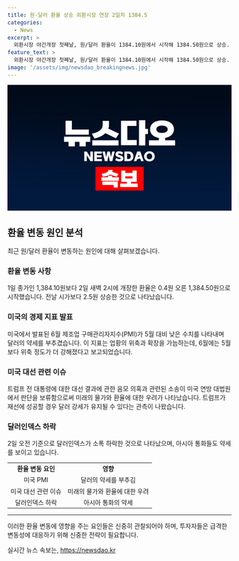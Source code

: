 ```yaml
---
title: 원·달러 환율 상승 외환시장 연장 2일차 1384.5
categories:
  - News
excerpt: >
  외환시장 야간개장 첫째날, 원/달러 환율이 1384.10원에서 시작해 1384.50원으로 상승. 미국 제조업 PMI 약화와 트럼프 대선 우위 분석에 영향을 받아 달러의 약세 흐름이 지속 중. 뉴욕타임스는 트럼프 대선 음모 소송이 지연될 경우 달러 강세가 유지될 것이라 우려. 달러인덱스는 105.85를 기록하여 약세 지속 중. 아시아 통화도 마찬가지로 약세 상태.
feature_text: >
  외환시장 야간개장 첫째날, 원/달러 환율이 1384.10원에서 시작해 1384.50원으로 상승. 미국 제조업 PMI 약화와 트럼프 대선 우위 분석에 영향을 받아 달러의 약세 흐름이 지속 중. 뉴욕타임스는 트럼프 대선 음모 소송이 지연될 경우 달러 강세가 유지될 것이라 우려. 달러인덱스는 105.85를 기록하여 약세 지속 중. 아시아 통화도 마찬가지로 약세 상태.
image: '/assets/img/newsdao_breakingnews.jpg'
---
```


<p><img src="/assets/img/newsdao_breakingnews.jpg" alt="bookingtag 속보" /></p>

<h2 data-ke-size="size26">환율 변동 원인 분석</h2>

<p data-ke-size="size16">최근 원/달러 환율이 변동하는 원인에 대해 살펴보겠습니다.</p>

<h3>환율 변동 사항</h3>

<p data-ke-size="size16">1일 종가인 1,384.10원보다 2일 새벽 2시에 개장한 환율은 0.4원 오른 1,384.50원으로 시작했습니다. 전날 시가보다 2.5원 상승한 것으로 나타났습니다.</p>

<h3>미국의 경제 지표 발표</h3>

<p data-ke-size="size16">미국에서 발표된 6월 제조업 구매관리자지수(PMI)가 5월 대비 낮은 수치를 나타내며 달러의 약세를 부추겼습니다. 이 지표는 업황의 위축과 확장을 가늠하는데, 6월에는 5월보다 위축 정도가 더 강해졌다고 보고되었습니다.</p>

<h3>미국 대선 관련 이슈</h3>

<p data-ke-size="size16">트럼프 전 대통령에 대한 대선 결과에 관한 음모 의혹과 관련된 소송이 미국 연방 대법원에서 판단을 보류함으로써 미래의 물가와 환율에 대한 우려가 나타났습니다. 트럼프가 재선에 성공할 경우 달러 강세가 유지될 수 있다는 관측이 나왔습니다.</p>

<h3>달러인덱스 하락</h3>

<p data-ke-size="size16">2일 오전 기준으로 달러인덱스가 소폭 하락한 것으로 나타났으며, 아시아 통화들도 약세를 보이고 있습니다.</p>

<table>
    <tbody>
        <tr>
            <td style="text-align: center; height: 17px;"><b>환율 변동 요인</b></td>
            <td style="text-align: center; height: 17px;"><b>영향</b></td>
        </tr>
        <tr>
            <td style="text-align: center; height: 17px;">미국 PMI</td>
            <td style="text-align: center; height: 17px;">달러의 약세를 부추김</td>
        </tr>
        <tr>
            <td style="text-align: center; height: 17px;">미국 대선 관련 이슈</td>
            <td style="text-align: center; height: 17px;">미래의 물가와 환율에 대한 우려</td>
        </tr>
        <tr>
            <td style="text-align: center; height: 17px;">달러인덱스 하락</td>
            <td style="text-align: center; height: 17px;">아시아 통화의 약세</td>
        </tr>
    </tbody>
</table>

<hr>

<p data-ke-size="size16">이러한 환율 변동에 영향을 주는 요인들은 신중히 관찰되어야 하며, 투자자들은 급격한 변동성에 대응하기 위해 신중한 전략이 필요합니다.</p>
실시간 뉴스 속보는, <a href="https://newsdao.kr" rel="dofollow">https://newsdao.kr</a>


